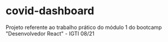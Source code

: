 # covid-dashboard
Projeto referente ao trabalho prático do módulo 1 do bootcamp "Desenvolvedor React" - IGTI 08/21
